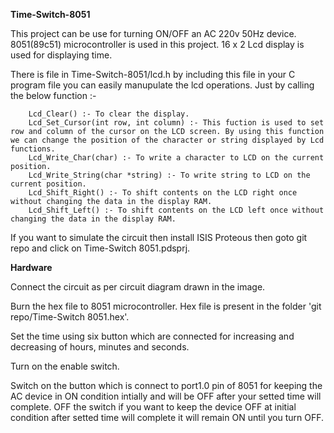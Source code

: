 <b>Time-Switch-8051</b>

This project can be use for turning ON/OFF an AC 220v 50Hz device. 8051(89c51) microcontroller is used in this project. 16 x 2 Lcd display is used for displaying time.
    
   There is file in Time-Switch-8051/lcd.h by including this file in your C program file you can easily manupulate the lcd operations. Just by calling the below function :-
     
        Lcd_Clear() :- To clear the display.
        Lcd_Set_Cursor(int row, int column) :- This fuction is used to set row and column of the cursor on the LCD screen. By using this function we can change the position of the character or string displayed by Lcd functions.
        Lcd_Write_Char(char) :- To write a character to LCD on the current position.
        Lcd_Write_String(char *string) :- To write string to LCD on the current position.
        Lcd_Shift_Right() :- To shift contents on the LCD right once without changing the data in the display RAM.
        Lcd_Shift_Left() :- To shift contents on the LCD left once without changing the data in the display RAM.
    
If you want to simulate the circuit then install ISIS Proteous then goto git repo and click on Time-Switch 8051.pdsprj.

<b> Hardware </b>

Connect the circuit as per circuit diagram drawn in the image.

Burn the hex file to 8051 microcontroller. Hex file is present in the folder 'git repo/Time-Switch 8051.hex'.

Set the time using six button which are connected for increasing and decreasing of hours, minutes and seconds.

Turn on the enable switch.

Switch on the button which is connect to port1.0 pin of 8051 for keeping the AC device in ON condition intially and will be OFF after your setted time will complete. OFF the switch if you want to keep the device OFF at initial condition after setted time will complete it will remain ON until you turn OFF.

